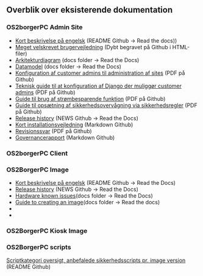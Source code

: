## Overblik over eksisterende dokumentation

### OS2borgerPC Admin Site
- [Kort beskrivelse på engelsk](https://github.com/OS2borgerPC/os2borgerpc-admin-site/blob/master/README.rst) (README Github -> Read the docs))
- [Meget velskrevet brugervejledning](https://github.com/OS2borgerPC/os2borgerpc-admin-site/tree/master/admin_site/templates/documentation) (Dybt begravet på Github i HTML-filer)
- [Arkitekturdiagram](https://os2borgerpc-admin.readthedocs.io/en/latest/dev.html#architectural-diagram) (docs folder -> Read the Docs)
- [Datamodel](https://os2borgerpc-admin.readthedocs.io/en/latest/dev.html#models-database-visualized) (docs folder -> Read the Docs)
- [Konfiguration af customer admins til administration af sites](https://github.com/OS2borgerPC/admin-site/raw/development/admin_site/static/docs/configuring_customer_admins.pdf) (PDF på Github)
- [Teknisk guide til at konfiguration af Django der muliggør customer admins](https://github.com/OS2borgerPC/os2borgerpc-admin-site/blob/master/admin_site/static/docs/configuring_customer_admins.pdf) (PDF på Github)
- [Guide til brug af strømbesparende funktion](https://github.com/OS2borgerPC/os2borgerpc-admin-site/blob/master/admin_site/static/docs/Guide_til_brug_af_str%C3%B8mbesparingsfunktioner.pdf) (PDF på Github)
- [Guide til opsætning af sikkerhedsovervågning via sikkerhedsregler](https://github.com/OS2borgerPC/os2borgerpc-admin-site/blob/master/admin_site/static/docs/OS2BorgerPC-sikkerhedsoverv%C3%A5gning.pdf) (PDF på Github)
- [Release history](https://os2borgerpc-admin.readthedocs.io/en/latest/news.html) (NEWS Github -> Read the Docs)
- [Kort installationsvejledning](https://github.com/OS2borgerPC/os2borgerpc-admin-site/blob/master/admin_site/INSTALL) (Markdown Github)
- [Revisionssvar](https://github.com/OS2borgerPC/os2borgerpc-admin-site/blob/master/admin_site/static/docs/Audit_doc_da.pdf) (PDF på Github)
- [Governancerapport](https://github.com/OS2borgerPC/os2borgerpc-admin-site/blob/master/Governancerapport.md) (Markdown Github)

### OS2borgerPC Client
### OS2BorgerPC Image 
- [Kort beskrivelse på engelsk](https://github.com/OS2borgerPC/os2borgerpc-image/blob/master/README.rst) (README Github -> Read the Docs)
- [Release history](https://github.com/OS2borgerPC/os2borgerpc-image/blob/master/NEWS.rst) (NEWS Github -> Read the Docs)
- [Hardware known issues](https://github.com/OS2borgerPC/os2borgerpc-image/blob/master/docs/source/hardware_known_issues.rst)(docs folder -> Read the Docs)
- [Guide to creating an image](https://github.com/OS2borgerPC/os2borgerpc-image/blob/master/docs/source/dev.rst)(docs folder -> Read the docs)
- 
- 
### OS2BorgerPC Kiosk Image

### OS2BorgerPC scripts
[Scriptkategori oversigt, anbefalede sikkerhedsscripts pr. image version](https://github.com/OS2borgerPC/os2borgerpc-scripts) (README Github)






